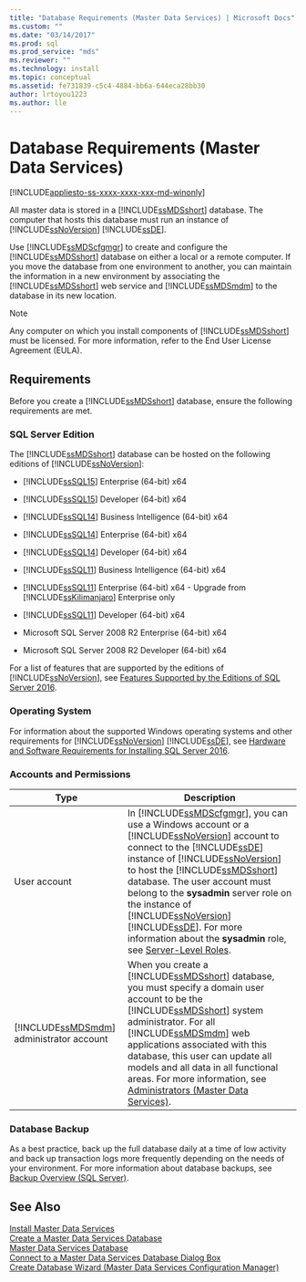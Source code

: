 ```yaml
---
title: "Database Requirements (Master Data Services) | Microsoft Docs"
ms.custom: ""
ms.date: "03/14/2017"
ms.prod: sql
ms.prod_service: "mds"
ms.reviewer: ""
ms.technology: install
ms.topic: conceptual
ms.assetid: fe731839-c5c4-4884-bb6a-644eca28bb30
author: lrtoyou1223
ms.author: lle
---
```

# Database Requirements (Master Data Services)

[!INCLUDE[appliesto-ss-xxxx-xxxx-xxx-md-winonly](../../includes/appliesto-ss-xxxx-xxxx-xxx-md-winonly.md)]

  All master data is stored in a [!INCLUDE[ssMDSshort](../../includes/ssmdsshort-md.md)] database. The computer that hosts this database must run an instance of [!INCLUDE[ssNoVersion](../../includes/ssnoversion-md.md)] [!INCLUDE[ssDE](../../includes/ssde-md.md)].  
  
 Use [!INCLUDE[ssMDScfgmgr](../../includes/ssmdscfgmgr-md.md)] to create and configure the [!INCLUDE[ssMDSshort](../../includes/ssmdsshort-md.md)] database on either a local or a remote computer. If you move the database from one environment to another, you can maintain the information in a new environment by associating the [!INCLUDE[ssMDSshort](../../includes/ssmdsshort-md.md)] web service and [!INCLUDE[ssMDSmdm](../../includes/ssmdsmdm-md.md)] to the database in its new location.  
  
> [!NOTE]  
>  Any computer on which you install components of [!INCLUDE[ssMDSshort](../../includes/ssmdsshort-md.md)] must be licensed. For more information, refer to the End User License Agreement (EULA).  
  
## Requirements  
 Before you create a [!INCLUDE[ssMDSshort](../../includes/ssmdsshort-md.md)] database, ensure the following requirements are met.  
  
### SQL Server Edition  
 The [!INCLUDE[ssMDSshort](../../includes/ssmdsshort-md.md)] database can be hosted on the following editions of [!INCLUDE[ssNoVersion](../../includes/ssnoversion-md.md)]:  
  
 
-   [!INCLUDE[ssSQL15](../../includes/sssql15-md.md)] Enterprise (64-bit) x64  
  
-   [!INCLUDE[ssSQL15](../../includes/sssql15-md.md)] Developer (64-bit) x64  
  
-   [!INCLUDE[ssSQL14](../../includes/sssql14-md.md)] Business Intelligence (64-bit) x64  
  
-   [!INCLUDE[ssSQL14](../../includes/sssql14-md.md)] Enterprise (64-bit) x64  
  
-   [!INCLUDE[ssSQL14](../../includes/sssql14-md.md)] Developer (64-bit) x64  
  
-   [!INCLUDE[ssSQL11](../../includes/sssql11-md.md)] Business Intelligence (64-bit) x64  
  
-   [!INCLUDE[ssSQL11](../../includes/sssql11-md.md)] Enterprise (64-bit) x64 - Upgrade from [!INCLUDE[ssKilimanjaro](../../includes/sskilimanjaro-md.md)] Enterprise only  
  
-   [!INCLUDE[ssSQL11](../../includes/sssql11-md.md)] Developer (64-bit) x64  
  
-   Microsoft SQL Server 2008 R2 Enterprise (64-bit) x64  
  
-   Microsoft SQL Server 2008 R2 Developer (64-bit) x64  
  
 For a list of features that are supported by the editions of [!INCLUDE[ssNoVersion](../../includes/ssnoversion-md.md)], see [Features Supported by the Editions of SQL Server 2016](../../sql-server/editions-and-supported-features-for-sql-server-2016.md). 
  
### Operating System  
 For information about the supported Windows operating systems and other requirements for [!INCLUDE[ssNoVersion](../../includes/ssnoversion-md.md)] [!INCLUDE[ssDE](../../includes/ssde-md.md)], see [Hardware and Software Requirements for Installing SQL Server 2016](../../sql-server/install/hardware-and-software-requirements-for-installing-sql-server.md).  
  
### Accounts and Permissions  
  
|Type|Description|  
|----------|-----------------|  
|User account|In [!INCLUDE[ssMDScfgmgr](../../includes/ssmdscfgmgr-md.md)], you can use a Windows account or a [!INCLUDE[ssNoVersion](../../includes/ssnoversion-md.md)] account to connect to the [!INCLUDE[ssDE](../../includes/ssde-md.md)] instance of [!INCLUDE[ssNoVersion](../../includes/ssnoversion-md.md)] to host the [!INCLUDE[ssMDSshort](../../includes/ssmdsshort-md.md)] database. The user account must belong to the **sysadmin** server role on the instance of [!INCLUDE[ssNoVersion](../../includes/ssnoversion-md.md)] [!INCLUDE[ssDE](../../includes/ssde-md.md)]. For more information about the **sysadmin** role, see [Server-Level Roles](../../relational-databases/security/authentication-access/server-level-roles.md).|  
|[!INCLUDE[ssMDSmdm](../../includes/ssmdsmdm-md.md)] administrator account|When you create a [!INCLUDE[ssMDSshort](../../includes/ssmdsshort-md.md)] database, you must specify a domain user account to be the [!INCLUDE[ssMDSshort](../../includes/ssmdsshort-md.md)] system administrator. For all [!INCLUDE[ssMDSmdm](../../includes/ssmdsmdm-md.md)] web applications associated with this database, this user can update all models and all data in all functional areas. For more information, see [Administrators &#40;Master Data Services&#41;](../../master-data-services/administrators-master-data-services.md).|  
  
### Database Backup  
 As a best practice, back up the full database daily at a time of low activity and back up transaction logs more frequently depending on the needs of your environment. For more information about database backups, see [Backup Overview &#40;SQL Server&#41;](../../relational-databases/backup-restore/backup-overview-sql-server.md).  
  
## See Also  
 [Install Master Data Services](../../master-data-services/install-windows/install-master-data-services.md)   
 [Create a Master Data Services Database](../../master-data-services/install-windows/create-a-master-data-services-database.md)   
 [Master Data Services Database](../../master-data-services/master-data-services-database.md)   
 [Connect to a Master Data Services Database Dialog Box](../../master-data-services/connect-to-a-master-data-services-database-dialog-box.md)   
 [Create Database Wizard &#40;Master Data Services Configuration Manager&#41;](../../master-data-services/create-database-wizard-master-data-services-configuration-manager.md)  
  
  
